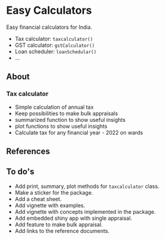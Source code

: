 # Easy Calculators
Easy financial calculators for India. 

  * Tax calculator: `taxcalculator()`
  * GST calculator: `gstCalculator()`
  * Loan scheduler: `loanSchedular()`
  * ...

## About 

### Tax calculator

  * Simple calculation of annual tax 
  * Keep possibilities to make bulk appraisals
  * summarized function to show useful insights
  * plot functions to show useful insights
  * Calculate tax for any financial year - 2022 on wards
  
## References 

## To do's

* Add print, summary, plot methods for `taxcalculator` class.
* Make a sticker for the package.
* Add a cheat sheet. 
* Add vignette with examples.
* Add vignette with concepts implemented in the package.
* Add embedded shiny app with single appraisal.
* Add feature to make bulk appraisal.
* Add links to the reference documents. 


